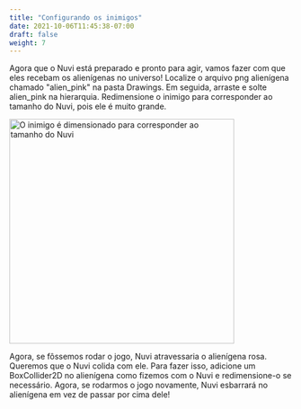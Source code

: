```yaml
---
title: "Configurando os inimigos"
date: 2021-10-06T11:45:38-07:00
draft: false
weight: 7
---
```


Agora que o Nuvi está preparado e pronto para agir, vamos fazer com que eles recebam os alienígenas no universo! Localize o arquivo png alienígena chamado "alien_pink" na pasta Drawings. Em seguida, arraste e solte alien_pink na hierarquia. Redimensione o inimigo para corresponder ao tamanho do Nuvi, pois ele é muito grande.

<img src="../img/6_nuvi_and_enemy.png" alt="O inimigo é dimensionado para corresponder ao tamanho do Nuvi" width="400"/>

Agora, se fôssemos rodar o jogo, Nuvi atravessaria o alienígena rosa. Queremos que o Nuvi colida com ele. Para fazer isso, adicione um BoxCollider2D no alienígena como fizemos com o Nuvi e redimensione-o se necessário. Agora, se rodarmos o jogo novamente, Nuvi esbarrará no alienígena em vez de passar por cima dele!
